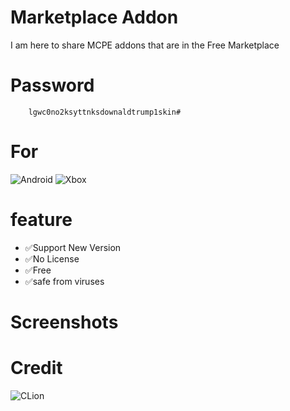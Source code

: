 # Marketplace Addon

I am here to share MCPE addons that are in the Free Marketplace

# Password

        lgwc0no2ksyttnksdownaldtrump1skin#
# For
![Android](https://img.shields.io/badge/Android-3DDC84?style=for-the-badge&logo=android&logoColor=white) ![Xbox](https://img.shields.io/badge/xbox-%23107C10.svg?style=for-the-badge&logo=xbox&logoColor=white)

# feature

 - ✅Support New Version
 - ✅No License
 - ✅Free
 - ✅safe from viruses

# Screenshots


# Credit

![CLion](https://img.shields.io/badge/CLion-black?style=for-the-badge&logo=clion&logoColor=white)
